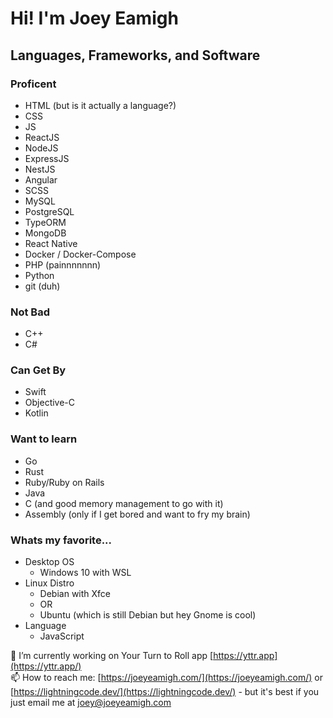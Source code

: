# Hi! I'm Joey Eamigh

## Languages, Frameworks, and Software

### Proficent

* HTML (but is it actually a language?)
* CSS
* JS
* ReactJS
* NodeJS
* ExpressJS
* NestJS
* Angular
* SCSS
* MySQL
* PostgreSQL
* TypeORM
* MongoDB
* React Native
* Docker / Docker-Compose
* PHP (painnnnnnn)
* Python
* git (duh)

### Not Bad

* C++
* C#

### Can Get By

* Swift
* Objective-C
* Kotlin

### Want to learn

* Go
* Rust
* Ruby/Ruby on Rails
* Java
* C (and good memory management to go with it)
* Assembly (only if I get bored and want to fry my brain)

### Whats my favorite...

* Desktop OS
    * Windows 10 with WSL
* Linux Distro
    * Debian with Xfce
    * OR
    * Ubuntu (which is still Debian but hey Gnome is cool)
* Language
    * JavaScript

🔭 I’m currently working on Your Turn to Roll app [https://yttr.app](https://yttr.app/)<br>
📫 How to reach me: [https://joeyeamigh.com/](https://joeyeamigh.com/) or [https://lightningcode.dev/](https://lightningcode.dev/) - but it's best if you just email me at [joey@joeyeamigh.com](mailto:joey@joeyeamigh.com)


